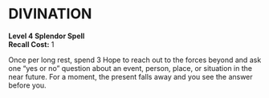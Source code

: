 # DIVINATION

**Level 4 Splendor Spell**  
**Recall Cost:** 1

Once per long rest, spend 3 Hope to reach out to the forces beyond and ask one “yes or no” question about an event, person, place, or situation in the near future. For a moment, the present falls away and you see the answer before you.